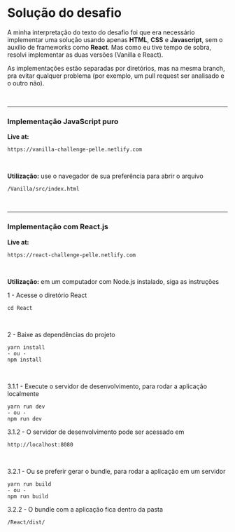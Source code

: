 # Solução do desafio
A minha interpretação do texto do desafio foi que era necessário implementar uma solução usando apenas 
**HTML**, **CSS** e **Javascript**, sem o auxílio de frameworks como **React**. Mas como eu tive tempo 
de sobra, resolvi implementar as duas versões (Vanilla e React).

As implementações estão separadas por diretórios, mas na mesma branch, pra evitar qualquer problema
(por exemplo, um pull request ser analisado e o outro não).

<br>

---

### Implementação JavaScript puro
**Live at:**
```
https://vanilla-challenge-pelle.netlify.com
```

<br>

**Utilização:** use o navegador de sua preferência para abrir o arquivo
```
/Vanilla/src/index.html
```

<br>

---

### Implementação com React.js
**Live at:**
```
https://react-challenge-pelle.netlify.com
```

<br>


**Utilização:** em um computador com Node.js instalado, siga as instruções

1 - Acesse o diretório React
```
cd React
```

<br>

2 - Baixe as dependências do projeto
```
yarn install
- ou -
npm install
```

<br>

3.1.1 - Execute o servidor de desenvolvimento, para rodar a aplicação localmente
```
yarn run dev
- ou -
npm run dev
```
3.1.2 - O servidor de desenvolvimento pode ser acessado em
```
http://localhost:8080
```

<br>

3.2.1 - Ou se preferir gerar o bundle, para rodar a aplicação em um servidor
```
yarn run build
- ou -
npm run build
```
3.2.2 - O bundle com a aplicação fica dentro da pasta
```
/React/dist/
```

